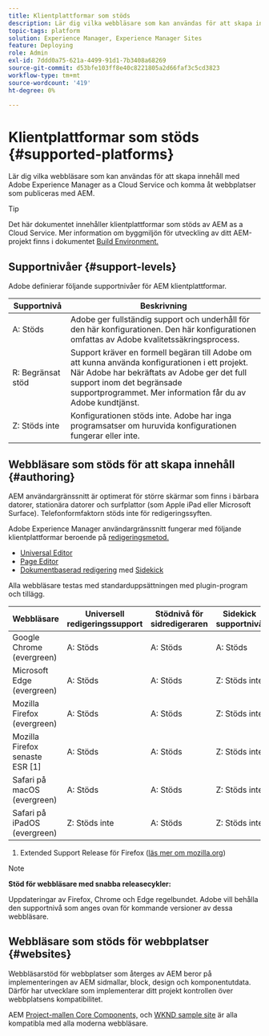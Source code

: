 ```yaml
---
title: Klientplattformar som stöds
description: Lär dig vilka webbläsare som kan användas för att skapa innehåll med Adobe Experience Manager as a Cloud Service och komma åt webbplatser som publiceras med AEM.
topic-tags: platform
solution: Experience Manager, Experience Manager Sites
feature: Deploying
role: Admin
exl-id: 7ddd0a75-621a-4499-91d1-7b3408a68269
source-git-commit: d53bfe103ff8e40c8221805a2d66faf3c5cd3823
workflow-type: tm+mt
source-wordcount: '419'
ht-degree: 0%

---
```


# Klientplattformar som stöds {#supported-platforms}

Lär dig vilka webbläsare som kan användas för att skapa innehåll med Adobe Experience Manager as a Cloud Service och komma åt webbplatser som publiceras med AEM.

>[!TIP]
>
>Det här dokumentet innehåller klientplattformar som stöds av AEM as a Cloud Service. Mer information om byggmiljön för utveckling av ditt AEM-projekt finns i dokumentet [Build Environment.](/help/implementing/cloud-manager/getting-access-to-aem-in-cloud/build-environment-details.md)

## Supportnivåer {#support-levels}

Adobe definierar följande supportnivåer för AEM klientplattformar.

| Supportnivå | Beskrivning |
|---|---|
| A: Stöds | Adobe ger fullständig support och underhåll för den här konfigurationen. Den här konfigurationen omfattas av Adobe kvalitetssäkringsprocess. |
| R: Begränsat stöd | Support kräver en formell begäran till Adobe om att kunna använda konfigurationen i ett projekt. När Adobe har bekräftats av Adobe ger det full support inom det begränsade supportprogrammet. Mer information får du av Adobe kundtjänst. |
| Z: Stöds inte | Konfigurationen stöds inte. Adobe har inga programsatser om huruvida konfigurationen fungerar eller inte. |

## Webbläsare som stöds för att skapa innehåll {#authoring}

AEM användargränssnitt är optimerat för större skärmar som finns i bärbara datorer, stationära datorer och surfplattor (som Apple iPad eller Microsoft Surface). Telefonformfaktorn stöds inte för redigeringssyften.

Adobe Experience Manager användargränssnitt fungerar med följande klientplattformar beroende på [redigeringsmetod.](/help/edge/overview.md#authoring-method)

* [Universal Editor](/help/sites-cloud/authoring/universal-editor/authoring.md)
* [Page Editor](/help/sites-cloud/authoring/page-editor/introduction.md)
* [Dokumentbaserad redigering](/help/edge/docs/authoring.md) med [Sidekick](/help/edge/docs/sidekick.md)

Alla webbläsare testas med standarduppsättningen med plugin-program och tillägg.

| Webbläsare | Universell redigeringssupport | Stödnivå för sidredigeraren | Sidekick supportnivå |
|---|---|---|---|
| Google Chrome (evergreen) | A: Stöds | A: Stöds | A: Stöds |
| Microsoft Edge (evergreen) | A: Stöds | A: Stöds | Z: Stöds inte |
| Mozilla Firefox (evergreen) | A: Stöds | A: Stöds | Z: Stöds inte |
| Mozilla Firefox senaste ESR [1] | A: Stöds | A: Stöds | Z: Stöds inte |
| Safari på macOS (evergreen) | A: Stöds | A: Stöds | Z: Stöds inte |
| Safari på iPadOS (evergreen) | Z: Stöds inte | A: Stöds | Z: Stöds inte |

1. Extended Support Release för Firefox ([läs mer om mozilla.org](https://www.mozilla.org/en-US/firefox/enterprise/))

>[!NOTE]
>
>**Stöd för webbläsare med snabba releasecykler:**
>
>Uppdateringar av Firefox, Chrome och Edge regelbundet. Adobe vill behålla den supportnivå som anges ovan för kommande versioner av dessa webbläsare.

## Webbläsare som stöds för webbplatser {#websites}

Webbläsarstöd för webbplatser som återges av AEM beror på implementeringen av AEM sidmallar, block, design och komponentutdata. Därför har utvecklare som implementerar ditt projekt kontrollen över webbplatsens kompatibilitet.

AEM [Project-mallen ](/help/edge/wysiwyg-authoring/edge-dev-getting-started.md#create-github-project) [Core Components,](/help/implementing/developing/components/overview.md#aem-core-components) och [WKND sample site](/help/implementing/developing/introduction/develop-wknd-tutorial.md) är alla kompatibla med alla moderna webbläsare.

